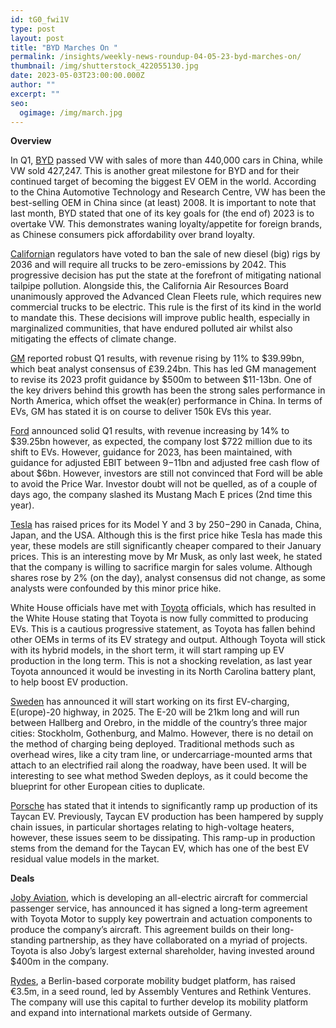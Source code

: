 ```yaml
---
id: tG0_fwi1V
type: post
layout: post
title: "BYD Marches On "
permalink: /insights/weekly-news-roundup-04-05-23-byd-marches-on/
thumbnail: /img/shutterstock_422055130.jpg
date: 2023-05-03T23:00:00.000Z
author: ""
excerpt: ""
seo:
  ogimage: /img/march.jpg
---
```

**Overview**

In Q1, [BYD](https://europe.autonews.com/automakers/byd-passes-vw-no-1-brand-china) passed VW with sales of more than 440,000 cars in China, while VW sold 427,247. This is another great milestone for BYD and for their continued target of becoming the biggest EV OEM in the world. According to the China Automotive Technology and Research Centre, VW has been the best-selling OEM in China since (at least) 2008. It is important to note that last month, BYD stated that one of its key goals for (the end of) 2023 is to overtake VW. This demonstrates waning loyalty/appetite for foreign brands, as Chinese consumers pick affordability over brand loyalty.  

[California](https://www.cnbc.com/2023/04/28/california-bans-the-sale-of-new-diesel-trucks-by-2036.html)n regulators have voted to ban the sale of new diesel (big) rigs by 2036 and will require all trucks to be zero-emissions by 2042. This progressive decision has put the state at the forefront of mitigating national tailpipe pollution. Alongside this, the California Air Resources Board unanimously approved the Advanced Clean Fleets rule, which requires new commercial trucks to be electric. This rule is the first of its kind in the world to mandate this. These decisions will improve public health, especially in marginalized communities, that have endured polluted air whilst also mitigating the effects of climate change. 

[GM](https://investor.gm.com/news-releases/news-release-details/gm-releases-2023-first-quarter-results-and-raises-full-year#:~:text=(NYSE%253A%2520GM%2520)%2520today%2520reported,8%2520billion.) reported robust Q1 results, with revenue rising by 11% to $39.99bn, which beat analyst consensus of £39.24bn. This has led GM management to revise its 2023 profit guidance by $500m to between $11-13bn. One of the key drivers behind this growth has been the strong sales performance in North America, which offset the weak(er) performance in China. In terms of EVs, GM has stated it is on course to deliver 150k EVs this year. 

[Ford](https://www.reuters.com/business/autos-transportation/ford-revenue-rises-20-demand-suvs-pickup-trucks-2023-05-02/) announced solid Q1 results, with revenue increasing by 14% to $39.25bn however, as expected, the company lost $722 million due to its shift to EVs. However, guidance for 2023, has been maintained, with guidance for adjusted EBIT between $9-$11bn and adjusted free cash flow of about $6bn. However, investors are still not convinced that Ford will be able to avoid the Price War. Investor doubt will not be quelled, as of a couple of days ago, the company slashed its Mustang Mach E prices (2nd time this year).   

[Tesla](https://www.reuters.com/business/autos-transportation/tesla-hikes-us-prices-second-time-two-weeks-2023-05-02/) has raised prices for its Model Y and 3 by $250-$290 in Canada, China, Japan, and the USA. Although this is the first price hike Tesla has made this year, these models are still significantly cheaper compared to their January prices. This is an interesting move by Mr Musk, as only last week, he stated that the company is willing to sacrifice margin for sales volume. Although shares rose by 2% (on the day), analyst consensus did not change, as some analysts were confounded by this minor price hike. 

White House officials have met with [Toyota](https://www.reuters.com/business/autos-transportation/white-house-says-toyota-fully-committed-electrifying-auto-fleet-2023-05-02/) officials, which has resulted in the White House stating that Toyota is now fully committed to producing EVs. This is a cautious progressive statement, as Toyota has fallen behind other OEMs in terms of its EV strategy and output. Although Toyota will stick with its hybrid models, in the short term, it will start ramping up EV production in the long term. This is not a shocking revelation, as last year Toyota announced it would be investing in its North Carolina battery plant, to help boost EV production. 

[Sweden](https://www.goodnewsnetwork.org/swedens-first-ev-charging-road-will-power-electric-vehicles-as-they-drive/) has announced it will start working on its first EV-charging, E(urope)-20 highway, in 2025. The E-20 will be 21km long and will run between Hallberg and Orebro, in the middle of the country’s three major cities: Stockholm, Gothenburg, and Malmo. However, there is no detail on the method of charging being deployed. Traditional methods such as overhead wires, like a city tram line, or undercarriage-mounted arms that attach to an electrified rail along the roadway, have been used. It will be interesting to see what method Sweden deploys, as it could become the blueprint for other European cities to duplicate.    

[Porsche](https://insideevs.com/news/665336/porsche-taycan-steep-production-ramp-ahead/) has stated that it intends to significantly ramp up production of its Taycan EV. Previously, Taycan EV production has been hampered by supply chain issues, in particular shortages relating to high-voltage heaters, however, these issues seem to be dissipating. This ramp-up in production stems from the demand for the Taycan EV, which has one of the best EV residual value models in the market. 

**Deals**

[Joby Aviation](https://www.jobyaviation.com/news/joby-and-toyota-expand-partnership-long-term-supply-agreement/?TrucksFoT), which is developing an all-electric aircraft for commercial passenger service, has announced it has signed a long-term agreement with Toyota Motor to supply key powertrain and actuation components to produce the company’s aircraft. This agreement builds on their long-standing partnership, as they have collaborated on a myriad of projects. Toyota is also Joby’s largest external shareholder, having invested around $400m in the company.

[Rydes](https://www.eu-startups.com/2023/04/berlin-based-rydes-raises-e3-5-million-to-expand-with-its-corporate-mobility-platform-across-europe-and-the-us/?TrucksFoT), a Berlin-based corporate mobility budget platform, has raised €3.5m, in a seed round, led by Assembly Ventures and Rethink Ventures. The company will use this capital to further develop its mobility platform and expand into international markets outside of Germany.
